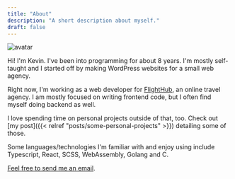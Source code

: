 ```yaml
---
title: "About"
description: "A short description about myself."
draft: false
---
```


<img class="about-avatar" src="https://avatars0.githubusercontent.com/u/5304132?s=460&u=9d7cfc58fc0b19e65baaef5e4afa966b83d27ec2&v=4" alt="avatar" />

Hi! I'm Kevin. I've been into programming for about 8 years. I'm mostly self-taught and I started off by making WordPress websites for a small web agency.

Right now, I'm working as a web developer for <a href="https://www.flighthub.com" target="_blank">FlightHub</a>, an online travel agency. I am mostly focused on writing frontend code, but I often find myself doing backend as well.

I love spending time on personal projects outside of that, too. Check out [my post]({{< relref "posts/some-personal-projects" >}}) detailing some of those.

Some languages/technologies I'm familiar with and enjoy using include Typescript, React, SCSS, WebAssembly, Golang and C.

<a href="mailto:info.kevinpageau@gmail.com">Feel free to send me an email</a>.
